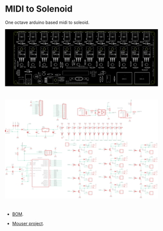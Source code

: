 # MIDI to Solenoid

One octave arduino based midi to soleoid. 

![pcb](https://github.com/Ttreintaysiete/cacerolada/blob/master/midi_solenoides/hardware/Pcb.png)

#

![schematic](https://github.com/Ttreintaysiete/cacerolada/blob/master/midi_solenoides/hardware/midi_solenoids_schematic.png)

#

- [BOM](https://docs.google.com/spreadsheets/d/1d-w44R-xqymzVt59jLZTZCNicCAste95suxFi2tH_vA/edit?usp=sharing).

- [Mouser project](https://www.mouser.es/ProjectManager/ProjectDetail.aspx?State=EDIT&ProjectGUID=a06f9f10-f855-447a-83ec-cde591ade13b).


